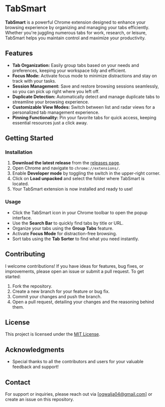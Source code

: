 # TabSmart

**TabSmart** is a powerful Chrome extension designed to enhance your browsing experience by organizing and managing your tabs efficiently. Whether you're juggling numerous tabs for work, research, or leisure, TabSmart helps you maintain control and maximize your productivity.

## Features

- **Tab Organization:** Easily group tabs based on your needs and preferences, keeping your workspace tidy and efficient.
- **Focus Mode:** Activate focus mode to minimize distractions and stay on track with your tasks.
- **Session Management:** Save and restore browsing sessions seamlessly, so you can pick up right where you left off.
- **Duplicate Detection:** Automatically detect and manage duplicate tabs to streamline your browsing experience.
- **Customizable View Modes:** Switch between list and radar views for a personalized tab management experience.
- **Pinning Functionality:** Pin your favorite tabs for quick access, keeping essential resources just a click away.

## Getting Started

### Installation

1. **Download the latest release** from the [releases page](link_to_releases_page).
2. Open Chrome and navigate to `chrome://extensions/`.
3. Enable **Developer mode** by toggling the switch in the upper-right corner.
4. Click on **Load unpacked** and select the folder where TabSmart is located.
5. Your TabSmart extension is now installed and ready to use!

### Usage

- Click the TabSmart icon in your Chrome toolbar to open the popup interface.
- Use the **Search Bar** to quickly find tabs by title or URL.
- Organize your tabs using the **Group Tabs** feature.
- Activate **Focus Mode** for distraction-free browsing.
- Sort tabs using the **Tab Sorter** to find what you need instantly.

## Contributing

I welcome contributions! If you have ideas for features, bug fixes, or improvements, please open an issue or submit a pull request. To get started:

1. Fork the repository.
2. Create a new branch for your feature or bug fix.
3. Commit your changes and push the branch.
4. Open a pull request, detailing your changes and the reasoning behind them.

## License

This project is licensed under the [MIT License](LICENSE).

## Acknowledgments

- Special thanks to all the contributors and users for your valuable feedback and support!

## Contact

For support or inquiries, please reach out via [ogwalja04@gmail.com] or create an issue on this repository.
